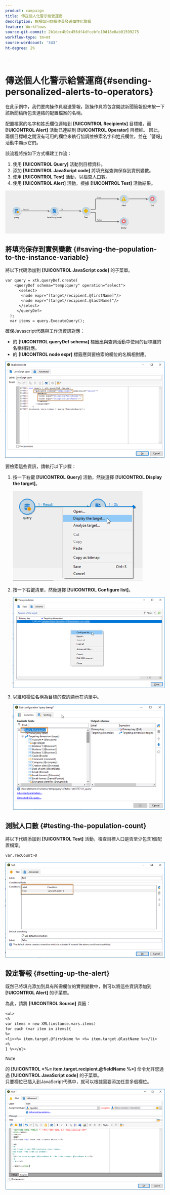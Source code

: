 ```yaml
---
product: campaign
title: 傳送個人化警示給營運商
description: 瞭解如何向操作員發送個性化警報
feature: Workflows
source-git-commit: 2b1dec4b9c456df4dfcebfe10d18e0ab01599275
workflow-type: tm+mt
source-wordcount: '343'
ht-degree: 2%

---
```


# 傳送個人化警示給營運商{#sending-personalized-alerts-to-operators}



在此示例中，我們要向操作員發送警報，該操作員將包含開啟新聞簡報但未按一下該新聞稿所包含連結的配置檔案的名稱。

配置檔案的名字和姓氏欄位連結到 **[!UICONTROL Recipients]** 目標維，而 **[!UICONTROL Alert]** 活動已連結到 **[!UICONTROL Operator]** 目標維。 因此，兩個目標維之間沒有可用的欄位來執行協調並檢索名字和姓氏欄位，並在「警報」活動中顯示它們。

該流程將按如下方式構建工作流：

1. 使用 **[!UICONTROL Query]** 活動到目標資料。
1. 添加 **[!UICONTROL JavaScript code]** 將填充從查詢保存到實例變數。
1. 使用 **[!UICONTROL Test]** 活動，以檢查人口數。
1. 使用 **[!UICONTROL Alert]** 活動，根據 **[!UICONTROL Test]** 活動結果。

![](assets/uc_operator_1.png)

## 將填充保存到實例變數 {#saving-the-population-to-the-instance-variable}

將以下代碼添加到 **[!UICONTROL JavaScript code]** 的子菜單。

```
var query = xtk.queryDef.create(  
    <queryDef schema="temp:query" operation="select">  
      <select>  
       <node expr="[target/recipient.@firstName]"/>  
       <node expr="[target/recipient.@lastName]"/>  
      </select>  
     </queryDef>  
  );  
  var items = query.ExecuteQuery();
```

確保Javascript代碼與工作流資訊對應：

* 的 **[!UICONTROL queryDef schema]** 標籤應與查詢活動中使用的目標維的名稱相對應。
* 的 **[!UICONTROL node expr]** 標籤應與要檢索的欄位的名稱相對應。

![](assets/uc_operator_3.png)

要檢索這些資訊，請執行以下步驟：

1. 按一下右鍵 **[!UICONTROL Query]** 活動，然後選擇 **[!UICONTROL Display the target]**。

   ![](assets/uc_operator_4.png)

1. 按一下右鍵清單，然後選擇 **[!UICONTROL Configure list]**。

   ![](assets/uc_operator_5.png)

1. 以維和欄位名稱為目標的查詢顯示在清單中。

   ![](assets/uc_operator_6.png)

## 測試人口數 {#testing-the-population-count}

將以下代碼添加到 **[!UICONTROL Test]** 活動，檢查目標人口是否至少包含1個配置檔案。

```
var.recCount>0
```

![](assets/uc_operator_7.png)

## 設定警報 {#setting-up-the-alert}

既然已將填充添加到具有所需欄位的實例變數中，則可以將這些資訊添加到 **[!UICONTROL Alert]** 的子菜單。

為此，請將 **[!UICONTROL Source]** 頁籤：

```
<ul>
<%
var items = new XML(instance.vars.items)
for each (var item in items){
%>
<li><%= item.target.@firstName %> <%= item.target.@lastName %></li>
<%
} %></ul>
```

>[!NOTE]
>
>的 **[!UICONTROL <%= item.target.recipient.@fieldName %>]** 命令允許您通過 **[!UICONTROL JavaScript code]** 的子菜單。\
>只要欄位已插入到JavaScript代碼中，就可以根據需要添加任意多個欄位。

![](assets/uc_operator_8.png)
